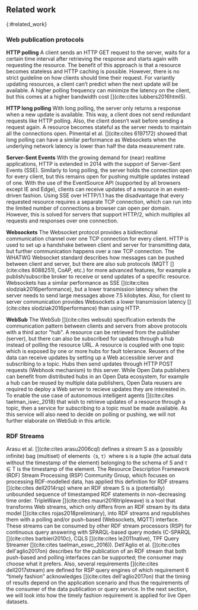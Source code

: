 ## Related work
{:#related_work}

### Web publication protocols

**HTTP polling** A client sends an HTTP GET request to the server, waits for a certain time interval after retrieving the response and starts again with requesting the resource. The benefit of this approach is that a resource becomes stateless and HTTP caching is possible. However, there is no strict guideline on how clients should time their request. For variantly updating resources, a client can’t predict when the next update will be available. A higher polling frequency can minimize the latency on the client, but this comes at a higher bandwidth cost [](cite:cites lubbers2016html5).

**HTTP long polling** With long polling, the server only returns a response when a new update is available. This way, a client does not send redundant requests like HTTP polling. Also, the client doesn’t wait before sending a request again. A resource becomes stateful as the server needs to maintain all the connections open. Pimental et al. [](cite:cites 6197172) showed that long polling can have a similar performance as Websockets when the underlying network latency is lower than half the data measurement rate.

**Server-Sent Events** With the growing demand for (near) realtime applications, HTTP is extended in 2014 with the support of Server-Sent Events (SSE). Similarly to long polling, the server holds the connection open for every client, but this remains open for pushing multiple updates instead of one. With the use of the EventSource API (supported by all browsers except IE and Edge), clients can receive updates of a resource in an event-driven fashion. Using SSE over HTTP/1.1 has the disadvantage that every requested resource requires a separate TCP connection, which can run into the limited number of connections a browser can open per domain. However, this is solved for servers that support HTTP/2, which multiplex all requests and responses over one connection.

**Websockets** The Websocket protocol provides a bidirectional communication channel over one TCP connection for every client. HTTP is used to set up a handshake between client and server for transmitting data, but further communication happens over a raw TCP connection. The WHATWG Websocket standard describes how messages can be pushed between client and server, but there are also sub protocols (MQTT [](cite:cites 8088251), CoAP, etc.) for more advanced features, for example a publish/subscribe broker to receive or send updates of a specific resource. Websockets has a similar performance as SSE [](cite:cites slodziak2016performance), but a lower transmission latency when the server needs to send large messages above 7.5 kilobytes. Also, for client to server communication provides Websockets a lower transmission latency [](cite:cites slodziak2016performance) than using HTTP.

**WebSub** The WebSub [](cite:cites websub) specification extends the communication pattern between clients and servers from above protocols with a third actor "hub". A resource can be retrieved from the publisher (server), but there can also be subscribed for updates through a hub instead of polling the resource URL. A resource is coupled with one topic which is exposed by one or more hubs for fault tolerance. Reusers of the data can receive updates by setting up a Web accessible server and subscribing to a topic. Hubs then send updates through HTTP POST requests (Webhook mechanism) to this server. While Open Data publishers can benefit from distributed hubs in an Open Data ecosystem, for example a hub can be reused by multiple data publishers, Open Data reusers are required to deploy a Web server to recieve updates they are interested in. To enable the use case of autonomous intelligent agents [](cite:cites taelman_iswc_2018) that wish to retrieve updates of a resource through a topic, then a service for subscribing to a topic must be made available. As this service will also need to decide on polling or pushing, we will not further elaborate on WebSub in this article.

### RDF Streams

Arasu et al. [](cite:cites arasu2006cql) defines a stream S as a (possibly infinite) bag (multiset) of elements〈s, τ〉where s is a tuple (the actual data without the timestamp of the element) belonging to the schema of S and τ ∈ T is the timestamp of the element. The Resource Description Framework (RDF) Stream Processing (RSP) Community Group, which focuses on processing RDF-modelled data, has applied this definition for RDF streams [](cite:cites dell2014rsp) where an RDF stream S is a (potentially) unbounded sequence of timestamped RDF statements in non-decreasing time order. TripleWave [](cite:cites mauri2016triplewave) is a tool that transforms Web streams, which only differs from an RDF stream by its data model [](cite:cites rojas2018preliminary), into RDF streams and republishes them with a polling and/or push-based (Websockets, MQTT) interface. These streams can be consumed by other RDF stream processors (RSP) for continuous query answering with SPARQL-based query models (C-SPARQL [](cite:cites barbieri2010c), CQLS [](cite:cites le2011native), TPF Query Streamer [](cite:cites taelman_eswc_2016)). Dell'Aglio et al. [](cite:cites dell'aglio2017on) describes for the publication of an RDF stream that both push-based and polling interfaces can be supported; the consumer may choose what it prefers. Also, several requirements [](cite:cites dell2017stream) are defined for RSP query engines of which requirement 6 “timely fashion” acknowledges [](cite:cites dell'aglio2017on) that the timing of results depend on the application scenario and thus the requirements of the consumer of the data publication or query service. In the next section, we will look into how the timely fashion requirement is applied for live Open datasets.

 <!-- While RDF allows data publishers to describe knowledge in triple-based statements, it is important to notice that a non-RDF Web stream of a live dataset only really differs from an RDF stream by its data model [](cite:cites rojas2018preliminary) and thus, we will look into how RDF streams are currently published on the Web. -->